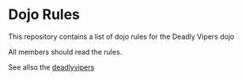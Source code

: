 Dojo Rules
==========

This repository contains a list of dojo rules for the Deadly Vipers dojo

All members should read the rules.

See allso the [deadlyvipers](http://https://github.com/deadlyvipers)

